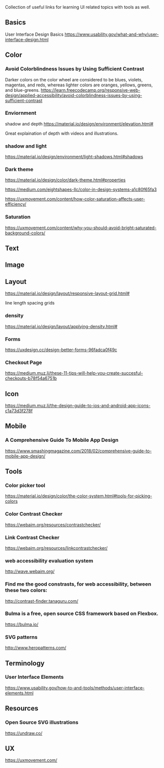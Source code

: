 Collection of useful links for learning UI related topics with tools as well.

## Basics
User Interface Design Basics
https://www.usability.gov/what-and-why/user-interface-design.html

## Color

### Avoid Colorblindness Issues by Using Sufficient Contrast
Darker colors on the color wheel are considered to be blues, violets, magentas, and reds, whereas lighter colors are oranges, yellows, greens, and blue-greens.
https://learn.freecodecamp.org/responsive-web-design/applied-accessibility/avoid-colorblindness-issues-by-using-sufficient-contrast

### Enviornment
shadow and depth
https://material.io/design/environment/elevation.html#

Great explaination of depth with videos and illustrations.

### shadow and light
https://material.io/design/environment/light-shadows.html#shadows

### Dark theme
https://material.io/design/color/dark-theme.html#properties


https://medium.com/eightshapes-llc/color-in-design-systems-a1c80f65fa3


https://uxmovement.com/content/how-color-saturation-affects-user-efficiency/


### Saturation
https://uxmovement.com/content/why-you-should-avoid-bright-saturated-background-colors/

## Text


## Image

## Layout

https://material.io/design/layout/responsive-layout-grid.html#

line length
spacing
grids

### density
https://material.io/design/layout/applying-density.html#

### Forms
https://uxdesign.cc/design-better-forms-96fadca0f49c

### Checkout Page
https://medium.muz.li/these-11-tips-will-help-you-create-succesful-checkouts-b78f54a6751b


## Icon

https://medium.muz.li/the-design-guide-to-ios-and-android-app-icons-c1a73d3f278f

## Mobile

### A Comprehensive Guide To Mobile App Design
https://www.smashingmagazine.com/2018/02/comprehensive-guide-to-mobile-app-design/

## Tools

### Color picker tool
https://material.io/design/color/the-color-system.html#tools-for-picking-colors

### Color Contrast Checker
https://webaim.org/resources/contrastchecker/

### Link Contrast Checker
https://webaim.org/resources/linkcontrastchecker/

### web accessibility evaluation system
http://wave.webaim.org/

### Find me the good constrasts, for web accessibility, between these two colors:
http://contrast-finder.tanaguru.com/

### Bulma is a free, open source CSS framework based on Flexbox.
https://bulma.io/

### SVG patterns
http://www.heropatterns.com/

## Terminology

### User Interface Elements
https://www.usability.gov/how-to-and-tools/methods/user-interface-elements.html

## Resources

### Open Source SVG illustrations
https://undraw.co/

## UX

https://uxmovement.com/
